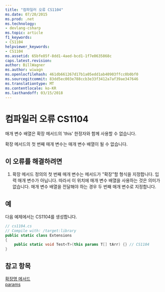 ```yaml
---
title: "컴파일러 오류 CS1104"
ms.date: 07/20/2015
ms.prod: .net
ms.technology:
- devlang-csharp
ms.topic: article
f1_keywords:
- CS1104
helpviewer_keywords:
- CS1104
ms.assetid: 65bfe85f-8dd1-4aed-bcd1-1f7e0635868c
caps.latest.revision: 
author: BillWagner
ms.author: wiwagn
ms.openlocfilehash: 461db661267d17b1a05edd1ab40903ffcc0b0bf0
ms.sourcegitcommit: 83dd5ec003e788ccb3e33f3412a7af39ae347646
ms.translationtype: MT
ms.contentlocale: ko-KR
ms.lasthandoff: 03/15/2018
---
```

# <a name="compiler-error-cs1104"></a>컴파일러 오류 CS1104
매개 변수 배열은 확장 메서드의 'this' 한정자와 함께 사용할 수 없습니다.  
  
 확장 메서드의 첫 번째 매개 변수는 매개 변수 배열이 될 수 없습니다.  
  
## <a name="to-correct-this-error"></a>이 오류를 해결하려면  
  
1.  확장 메서드 정의의 첫 번째 매개 변수는 메서드가 "확장"할 형식을 지정합니다. 입력 매개 변수가 아닙니다. 따라서 이 위치에 매개 변수 배열을 사용하는 것은 의미가 없습니다. 매개 변수 배열을 전달해야 하는 경우 두 번째 매개 변수로 지정합니다.  
  
## <a name="example"></a>예  
 다음 예제에서는 CS1104를 생성합니다.  
  
```csharp  
// cs1104.cs  
// Compile with: /target:library  
public static class Extensions  
{  
    public static void Test<T>(this params T[] tArr) {} // CS1104  
}   
```  
  
## <a name="see-also"></a>참고 항목  
 [확장명 메서드](../../csharp/programming-guide/classes-and-structs/extension-methods.md)  
 [params](../../csharp/language-reference/keywords/params.md)
